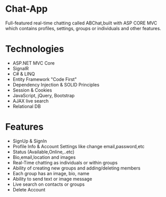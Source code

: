 # Chat-App
Full-featured real-time chatting called ABChat,built with ASP CORE MVC which contains profiles, settings, groups or individuals and other features.

# Technologies
* ASP.NET MVC Core
* SignalR
* C# & LINQ
* Entity Framework "Code First"
* Dependency Injection & SOLID Principles
* Session & Cookies
* JavaScript, jQuery, Bootstrap
* AJAX live search
* Relational DB

# Features
* SignUp & SignIn
* Profile Info & Account Settings like change email,password,etc
* Status (Available,Online,..etc)
* Bio,email,location and images
* Real-Time chatting as individuals or within groups
* Ability of creating new groups and adding/deleting members
* Each group has an image, bio, name
* Ability to send text or image message
* Live search on contacts or groups
* Delete Account 

